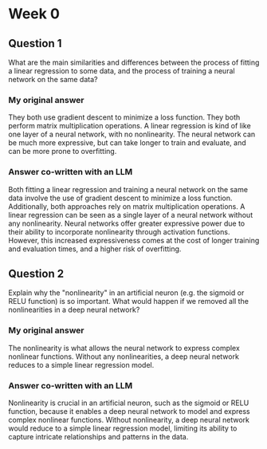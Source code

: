 # Week 0
## Question 1
What are the main similarities and differences between the process of fitting a linear regression to some data, and the process of training a neural network on the same data?
### My original answer
They both use gradient descent to minimize a loss function. They both perform matrix multiplication operations. A linear regression is kind of like one layer of a neural network, with no nonlinearity. The neural network can be much more expressive, but can take longer to train and evaluate, and can be more prone to overfitting.
### Answer co-written with an LLM
Both fitting a linear regression and training a neural network on the same data involve the use of gradient descent to minimize a loss function. Additionally, both approaches rely on matrix multiplication operations. A linear regression can be seen as a single layer of a neural network without any nonlinearity. Neural networks offer greater expressive power due to their ability to incorporate nonlinearity through activation functions. However, this increased expressiveness comes at the cost of longer training and evaluation times, and a higher risk of overfitting.
## Question 2
Explain why the "nonlinearity" in an artificial neuron (e.g. the sigmoid or RELU function) is so important. What would happen if we removed all the nonlinearities in a deep neural network?
### My original answer
The nonlinearity is what allows the neural network to express complex nonlinear functions. Without any nonlinearities, a deep neural network reduces to a simple linear regression model.
### Answer co-written with an LLM
Nonlinearity is crucial in an artificial neuron, such as the sigmoid or RELU function, because it enables a deep neural network to model and express complex nonlinear functions. Without nonlinearity, a deep neural network would reduce to a simple linear regression model, limiting its ability to capture intricate relationships and patterns in the data.
